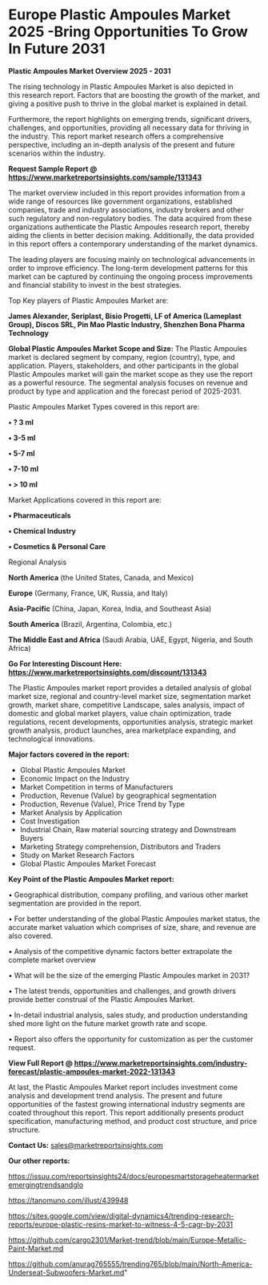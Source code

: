  # Europe Plastic Ampoules Market 2025 -Bring Opportunities To Grow In Future 2031

<Strong> Plastic Ampoules Market Overview 2025 - 2031</strong>

The rising technology in Plastic Ampoules Market is also depicted in this research report. Factors that are boosting the growth of the market, and giving a positive push to thrive in the global market is explained in detail.

Furthermore, the report highlights on emerging trends, significant drivers, challenges, and opportunities, providing all necessary data for thriving in the industry. This report market research offers a comprehensive perspective, including an in-depth analysis of the present and future scenarios within the industry.

<strong>Request Sample Report @ <a href=https://www.marketreportsinsights.com/sample/131343>https://www.marketreportsinsights.com/sample/131343</a></strong>

The market overview included in this report provides information from a wide range of resources like government organizations, established companies, trade and industry associations, industry brokers and other such regulatory and non-regulatory bodies. The data acquired from these organizations authenticate the Plastic Ampoules research report, thereby aiding the clients in better decision making. Additionally, the data provided in this report offers a contemporary understanding of the market dynamics.

The leading players are focusing mainly on technological advancements in order to improve efficiency. The long-term development patterns for this market can be captured by continuing the ongoing process improvements and financial stability to invest in the best strategies.

Top Key players of Plastic Ampoules Market are:

<strong>James Alexander, Seriplast, Bisio Progetti, LF of America (Lameplast Group), Discos SRL, Pin Mao Plastic Industry, Shenzhen Bona Pharma Technology</strong>

<strong><b>Global Plastic Ampoules Market Scope and Size:</b></strong>
The Plastic Ampoules market is declared segment by company, region (country), type, and application. Players, stakeholders, and other participants in the global Plastic Ampoules market will gain the market scope as they use the report as a powerful resource. The segmental analysis focuses on revenue and product by type and application and the forecast period of 2025-2031.

Plastic Ampoules Market Types covered in this report are:

<strong>• ? 3 ml

• 3-5 ml

• 5-7 ml

• 7-10 ml

• > 10 ml</strong>

Market Applications covered in this report are:

<strong>• Pharmaceuticals

• Chemical Industry

• Cosmetics & Personal Care</strong> 

Regional Analysis

<strong>North America</strong> (the United States, Canada, and Mexico)

<strong>Europe</strong> (Germany, France, UK, Russia, and Italy)

<strong>Asia-Pacific</strong> (China, Japan, Korea, India, and Southeast Asia)

<strong>South America</strong> (Brazil, Argentina, Colombia, etc.)

<strong>The Middle East and Africa</strong> (Saudi Arabia, UAE, Egypt, Nigeria, and South Africa)

<strong>Go For Interesting Discount Here: <a href=https://www.marketreportsinsights.com/discount/131343>https://www.marketreportsinsights.com/discount/131343</a></strong>

The Plastic Ampoules market report provides a detailed analysis of global market size, regional and country-level market size, segmentation market growth, market share, competitive Landscape, sales analysis, impact of domestic and global market players, value chain optimization, trade regulations, recent developments, opportunities analysis, strategic market growth analysis, product launches, area marketplace expanding, and technological innovations.

<strong><b>Major factors covered in the report:</b></strong>
<ul>
  <li>Global Plastic Ampoules Market </li>
  <li>Economic Impact on the Industry</li>
  <li>Market Competition in terms of Manufacturers</li>
  <li>Production, Revenue (Value) by geographical segmentation</li>
  <li>Production, Revenue (Value), Price Trend by Type</li>
  <li>Market Analysis by Application</li>
  <li>Cost Investigation</li>
  <li>Industrial Chain, Raw material sourcing strategy and Downstream Buyers</li>
  <li>Marketing Strategy comprehension, Distributors and Traders</li>
  <li>Study on Market Research Factors</li>
  <li>Global Plastic Ampoules Market Forecast</li>
</ul>

<strong><b>Key Point of the Plastic Ampoules Market report:</b></strong>

• Geographical distribution, company profiling, and various other market segmentation are provided in the report.

• For better understanding of the global Plastic Ampoules market status, the accurate market valuation which comprises of size, share, and revenue are also covered.

• Analysis of the competitive dynamic factors better extrapolate the complete market overview

• What will be the size of the emerging Plastic Ampoules market in 2031?

• The latest trends, opportunities and challenges, and growth drivers provide better construal of the Plastic Ampoules Market.

• In-detail industrial analysis, sales study, and production understanding shed more light on the future market growth rate and scope.

• Report also offers the opportunity for customization as per the customer request.

<strong><b>View Full Report @ <a href=https://www.marketreportsinsights.com/industry-forecast/plastic-ampoules-market-2022-131343>https://www.marketreportsinsights.com/industry-forecast/plastic-ampoules-market-2022-131343</a></b></strong>


At last, the Plastic Ampoules Market report includes investment come analysis and development trend analysis. The present and future opportunities of the fastest growing international industry segments are coated throughout this report. This report additionally presents product specification, manufacturing method, and product cost structure, and price structure.

<strong>Contact Us:</strong>
sales@marketreportsinsights.com

<strong>Our other reports:</strong>

<a href=https://issuu.com/reportsinsights24/docs/europesmartstorageheatermarketemergingtrendsandglo>https://issuu.com/reportsinsights24/docs/europesmartstorageheatermarketemergingtrendsandglo</a>

<a href=https://tanomuno.com/illust/439948>https://tanomuno.com/illust/439948</a>

<a href=https://sites.google.com/view/digital-dynamics4/trending-research-reports/europe-plastic-resins-market-to-witness-4-5-cagr-by-2031>https://sites.google.com/view/digital-dynamics4/trending-research-reports/europe-plastic-resins-market-to-witness-4-5-cagr-by-2031</a>

<a href=https://github.com/cargo2301/Market-trend/blob/main/Europe-Metallic-Paint-Market.md>https://github.com/cargo2301/Market-trend/blob/main/Europe-Metallic-Paint-Market.md</a>

<a href=https://github.com/anurag765555/trending765/blob/main/North-America-Underseat-Subwoofers-Market.md>https://github.com/anurag765555/trending765/blob/main/North-America-Underseat-Subwoofers-Market.md</a>"
